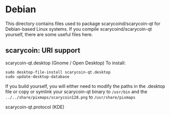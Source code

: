 
Debian
====================
This directory contains files used to package scarycoind/scarycoin-qt
for Debian-based Linux systems. If you compile scarycoind/scarycoin-qt yourself, there are some useful files here.

## scarycoin: URI support ##


scarycoin-qt.desktop  (Gnome / Open Desktop)
To install:

	sudo desktop-file-install scarycoin-qt.desktop
	sudo update-desktop-database

If you build yourself, you will either need to modify the paths in
the .desktop file or copy or symlink your scarycoin-qt binary to `/usr/bin`
and the `../../share/pixmaps/scarycoin128.png` to `/usr/share/pixmaps`

scarycoin-qt.protocol (KDE)

